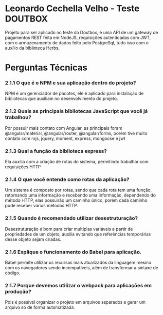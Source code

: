 # Leonardo Cechella Velho - Teste DOUTBOX

Projeto para ser aplicado no teste da Doutbox, é uma API de um gateway de pagamentos REST feita em NodeJS, requisições autenticadas com JWT, com o armazenamento de dados feito pelo PostgreSql, tudo isso com o auxílio da biblioteca Herbs.

# Perguntas Técnicas

### 2.1.1 O que é o NPM e sua aplicação dentro do projeto?
NPM é um gerenciador de pacotes, ele é aplicado para instalação de bibliotecas que auxiliam no desenvolvimento do projeto.

### 2.1.2 Quais as principais bibliotecas JavaScript que você já trabalhou?
Por possuir mais contato com Angular, as principais foram @angular/material, @angular/router, @angular/forms, porém tive muito contato com rxjs, jquery, moment, express, mongoose e jwt

### 2.1.3 Qual a função da biblioteca express?
Ela auxilia com a criação de rotas do sistema, permitindo trabalhar com requisições HTTP

### 2.1.4 O que você entende como rotas da aplicação?
Um sistema é composto por rotas, sendo que cada rota tem uma função, retornando uma informação e recebendo uma informação, dependendo do método HTTP, elas possuirão um caminho único, porém cada caminho pode receber vários métodos HTTP. 

### 2.1.5 Quando é recomendado utilizar desestruturação?
Desestruturação é bom para criar multiplas variáveis a partir de propriedades de um objeto, auxilia evitando que referências temporárias desse objeto sejam criadas.

### 2.1.6 Explique o funcionamento do Babel para aplicação.
Babel permite utilizar os recursos mais atualizados da linguagem mesmo com os navegadores sendo incompatíveis, além de transformar a sintaxe de código.

### 2.1.7 Porque devemos utilizar o webpack para aplicações em produção?
Pois é possível organizar o projeto em arquivos separados e gerar um arquivo só de forma automatizada.
